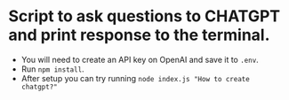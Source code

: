 # Script to ask questions to CHATGPT and print response to the terminal.

- You will need to create an API key on OpenAI and save it to `.env`.
- Run `npm install`.
- After setup you can try running `node index.js "How to create chatgpt?"`
